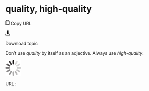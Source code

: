 ﻿# quality, high-quality

![Copy URL](media/quality-high-quality/Copy.png)
Copy URL

![Download](media/quality-high-quality/Download.png)

Download topic

Don’t use *quality* by itself as an adjective. Always use *high-quality*.

![In progress](media/quality-high-quality/activity-large.gif)

URL :
